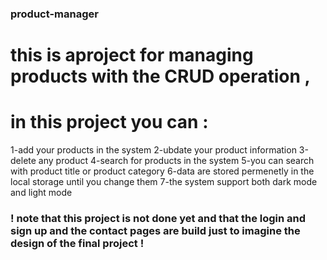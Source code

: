 ### product-manager
# this is aproject for managing products with the CRUD operation ,
# in this project you can : 
 1-add your products in the system 
2-ubdate your product information
3-delete any product
4-search for products in the system
5-you can search with  product title or product category
6-data are stored permenetly in the local storage until you change them
7-the system support both dark mode and light mode

### ! note that this project is not done yet and that the login and sign up and the contact pages are build just to imagine the design of the final project !
